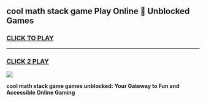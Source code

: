 
## cool math stack game Play Online 👋 Unblocked Games
<h3>
<a href="https://news.freeplayer.one?title=cool_math_stack_game&ref=17CMG">CLICK TO PLAY</a></h3>
<hr>

<h3>
<a href="https://news.freeplayer.one?title=cool_math_stack_game&ref=17CMG">CLICK 2 PLAY</a>
  
</h3>

<a href="https://news.freeplayer.one?title=cool_math_stack_game&ref=17CMG/"><img src="https://clearcache.store/games.png"></a>


**cool math stack game games unblocked: Your Gateway to Fun and Accessible Online Gaming**
